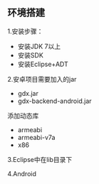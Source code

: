## 环境搭建

1.安装步骤：

- 安装JDK 7以上
- 安装SDK
- 安装Eclipse+ADT

2.安卓项目需要加入的jar

- gdx.jar
- gdx-backend-android.jar

添加动态库

- armeabi
- armeabi-v7a
- x86

3.Eclipse中在lib目录下

4.Android 

